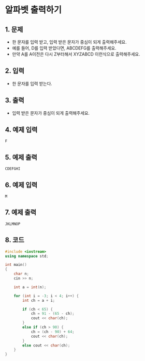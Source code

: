 # 알파벳 출력하기

## 1. 문제
- 한 문자를 입력 받고, 입력 받은 문자가 중심이 되게 출력해주세요.
- 예를 들어, D를 입력 받았다면, ABCDEFG를 출력해주세요.
- 만약 A를 A이전은 다시 Z부터해서 XYZABCD 이런식으로 출력해주세요.

## 2. 입력
- 한 문자를 입력 받는다.

## 3. 출력
- 입력 받은 문자가 중심이 되게 출력해주세요.

## 4. 예제 입력
```
F
```

## 5. 예제 출력
```
CDEFGHI
```

## 6. 예제 입력

```
M
```

## 7. 예제 출력

```
JKLMNOP
```

## 8. 코드

```c++
#include <iostream>
using namespace std;

int main()
{
    char n;
    cin >> n;

    int a = int(n);

    for (int i = -3; i < 4; i++) {
        int ch = a + i;

        if (ch < 65) {
            ch = 91 - (65 - ch);
            cout << char(ch);
        }
        else if (ch > 90) {
            ch = (ch - 90) + 64;
            cout << char(ch);
        }
        else cout << char(ch);
    }
}
```
